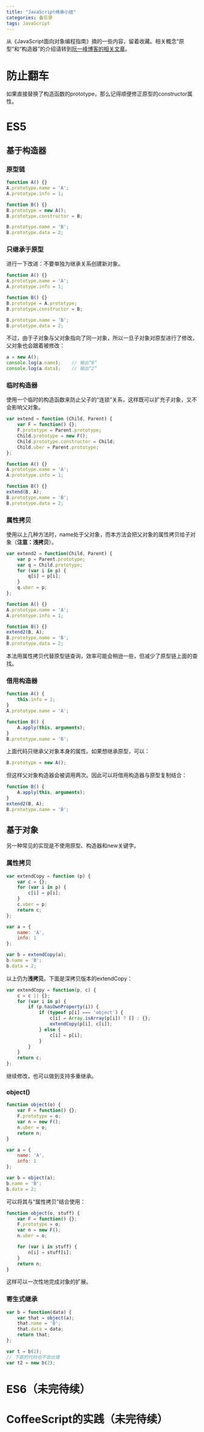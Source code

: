 ```yaml
---
title: "JavaScript继承小结"
categories: 备忘录
tags: JavaScript
---
```

从《JavaScript面向对象编程指南》摘的一些内容，留着收藏。相关概念“原型”和“构造器”的介绍请转到[阮一峰博客的相关文章](http://www.ruanyifeng.com/blog/2011/06/designing_ideas_of_inheritance_mechanism_in_javascript.html)。

<!--more-->

# 防止翻车
如果直接替换了构造函数的prototype，那么记得顺便修正原型的constructor属性。

# ES5

## 基于构造器

### 原型链
```js
function A() {}
A.prototype.name = 'A';
A.prototype.info = 1;

function B() {}
B.prototype = new A();
B.prototype.constructor = B;

B.prototype.name = 'B';
B.prototype.data = 2;
```

### 只继承于原型

进行一下改进：不要单独为继承关系创建新对象。

```js
function A() {}
A.prototype.name = 'A';
A.prototype.info = 1;

function B() {}
B.prototype = A.prototype;
B.prototype.constructor = B;

B.prototype.name = 'B';
B.prototype.data = 2;
```

不过，由于子对象与父对象指向了同一对象，所以一旦子对象对原型进行了修改，父对象也会跟着被修改：

```js
a = new A();
console.log(a.name);    // 输出“B”
console.log(a.data);    // 输出“2”
```

### 临时构造器

使用一个临时的构造函数来防止父子的“连锁”关系，这样既可以扩充子对象，又不会影响父对象。

```js
var extend = function (Child, Parent) {
    var F = function() {};
    F.prototype = Parent.prototype;
    Child.prototype = new F();
    Child.prototype.constructor = Child;
    Child.uber = Parent.prototype;
};

function A() {}
A.prototype.name = 'A';
A.prototype.info = 1;

function B() {}
extend(B, A);
B.prototype.name = 'B';
B.prototype.data = 2;
```

### 属性拷贝
使用以上几种方法时，name处于父对象，而本方法会把父对象的属性拷贝给子对象（**注意：浅拷贝**）。

```js
var extend2 = function(Child, Parent) {
    var p = Parent.prototype;
    var q = Child.prototype;
    for (var i in p) {
        q[i] = p[i];
    }
    q.uber = p;
};

function A() {}
A.prototype.name = 'A';
A.prototype.info = 1;

function B() {}
extend2(B, A);
B.prototype.name = 'B';
B.prototype.data = 2;
```

本法用属性拷贝代替原型链查询，效率可能会稍逊一些，但减少了原型链上面的查找。

### 借用构造器

```js
function A() {
    this.info = 1;
}
A.prototype.name = 'A';

function B() {
    A.apply(this, arguments);
}
B.prototype.name = 'B';
```

上面代码只继承父对象本身的属性。如果想继承原型，可以：

```js
B.prototype = new A();
```

但这样父对象构造器会被调用两次。因此可以将借用构造器与原型复制结合：

```js
function B() {
    A.apply(this, arguments);
}
extend2(B, A);
B.prototype.name = 'B';
```

## 基于对象
另一种常见的实现是不使用原型、构造器和new关键字。

### 属性拷贝
```js
var extendCopy = function (p) {
    var c = {};
    for (var i in p) {
        c[i] = p[i];
    }
    c.uber = p;
    return c;
};

var a = {
    name: 'A',
    info: 1
};

var b = extendCopy(a);
b.name = 'B';
b.data = 2;
```

以上仍为**浅拷贝**。下面是深拷贝版本的extendCopy：

```js
var extendCopy = function(p, c) {
    c = c || {};
    for (var i in p) {
        if (p.hasOwnProperty(i)) {
            if (typeof p[i] === 'object') {
                c[i] = Array.isArray(p[i]) ? [] : {};
                extendCopy(p[i], c[i]);
            } else {
                c[i] = p[i];
            }
        }
    }
    return c;
};
```

继续修改，也可以做到支持多重继承。

### object()

```js
function object(o) {
    var F = function() {};
    F.prototype = o;
    var n = new F();
    n.uber = o;
    return n;
}

var a = {
    name: 'A',
    info: 1
};

var b = object(a);
b.name = 'B';
b.data = 2;
```

可以将其与“属性拷贝”结合使用：

```js
function object(o, stuff) {
    var F = function() {};
    F.prototype = o;
    var n = new F();
    n.uber = o;

    for (var i in stuff) {
        n[i] = stuff[i];
    }
    return n;
}
```

这样可以一次性地完成对象的扩展。

### 寄生式继承

```js
var b = function(data) {
    var that = object(a);
    that.name = 'B';
    that.data = data;
    return that;
};

var t = b(2);
// 下面的代码也不会出错
var t2 = new b(2);
```

# ES6（未完待续）

# CoffeeScript的实践（未完待续）
